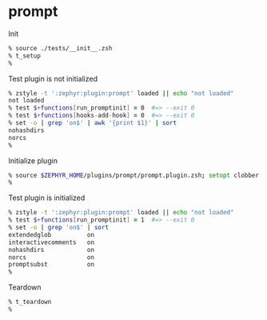 # prompt

Init

```zsh
% source ./tests/__init__.zsh
% t_setup
%
```

Test plugin is not initialized

```zsh
% zstyle -t ':zephyr:plugin:prompt' loaded || echo "not loaded"
not loaded
% test $+functions[run_promptinit] = 0  #=> --exit 0
% test $+functions[hooks-add-hook] = 0  #=> --exit 0
% set -o | grep 'on$' | awk '{print $1}' | sort
nohashdirs
norcs
%
```

Initialize plugin

```zsh
% source $ZEPHYR_HOME/plugins/prompt/prompt.plugin.zsh; setopt clobber
%
```

Test plugin is initialized

```zsh
% zstyle -t ':zephyr:plugin:prompt' loaded || echo "not loaded"
% test $+functions[run_promptinit] = 1  #=> --exit 0
% set -o | grep 'on$' | sort
extendedglob          on
interactivecomments   on
nohashdirs            on
norcs                 on
promptsubst           on
%
```

Teardown

```zsh
% t_teardown
%
```
